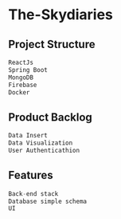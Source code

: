 # The-Skydiaries
## Project Structure
```python
ReactJs 
Spring Boot
MongoDB
Firebase
Docker
```
## Product Backlog
```python
Data Insert
Data Visualization
User Authenticathion
```
## Features
```python
Back-end stack
Database simple schema
UI 
```

